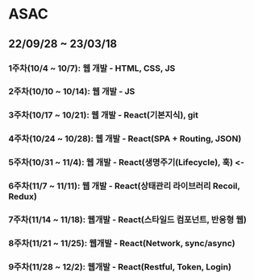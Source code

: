 # ASAC

## 22/09/28 ~ 23/03/18

### 1주차(10/4 ~ 10/7): 웹 개발 - HTML, CSS, JS

### 2주차(10/10 ~ 10/14): 웹 개발 - JS

### 3주차(10/17 ~ 10/21): 웹 개발 - React(기본지식), git

### 4주차(10/24 ~ 10/28): 웹 개발 - React(SPA + Routing, JSON)

### 5주차(10/31 ~ 11/4): 웹 개발 - React(생명주기(Lifecycle), 훅) <-

### 6주차(11/7 ~ 11/11): 웹 개발 - React(상태관리 라이브러리 Recoil, Redux)

### 7주차(11/14 ~ 11/18): 웹개발 - React(스타일드 컴포넌트, 반응형 웹)

### 8주차(11/21 ~ 11/25): 웹개발 - React(Network, sync/async)

### 9주차(11/28 ~ 12/2): 웹개발 - React(Restful, Token, Login)
